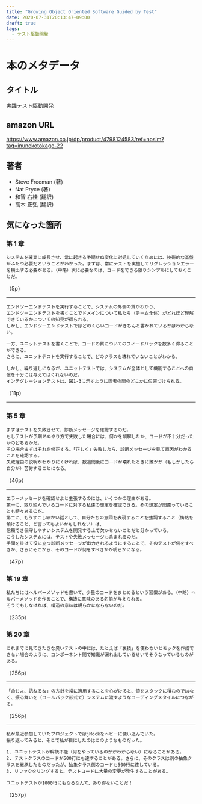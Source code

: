 ```yaml
---
title: "Growing Object Oriented Software Guided by Test"
date: 2020-07-31T20:13:47+09:00
draft: true
tags:
  - テスト駆動開発
---
```


# 本のメタデータ

## タイトル

実践テスト駆動開発

## amazon URL

https://www.amazon.co.jp/dp/product/4798124583/ref=nosim?tag=inunekotokage-22

## 著者

- Steve Freeman (著)
- Nat Pryce (著)
- 和智 右桂 (翻訳)
- 高木 正弘 (翻訳)

## 気になった箇所

### 第 1 章

```
システムを確実に成長させ、常に起きる予期せぬ変化に対処していくためには、技術的な基盤がふたつ必要だということがわかった。まずは、常にテストを実施してリグレッションエラーを検出する必要がある。（中略）次に必要なのは、コードをできる限りシンプルにしておくことだ。
```

（5p）

---

```
エンドツーエンドテストを実行することで、システムの外側の質がわかり、
エンドツーエンドテストを書くことでドメインについて私たち（チーム全体）がどれほど理解できているかについての知見が得られる。
しかし、エンドツーエンドテストではどのくらいコードがきちんと書かれているかはわからない。

一方、ユニットテストを書くことで、コードの質についてのフィードバックを数多く得ることができる。
さらに、ユニットテストを実行することで、どのクラスも壊れていないことがわかる。

しかし、繰り返しになるが、ユニットテストでは、システムが全体として機能することへの自信を十分には与えてはくれないのだ。
インテグレーションテストは、図1-3に示すように両者の間のどこかに位置づけられる。
```

（11p）

---

### 第 5 章

```
まずはテストを失敗させて、診断メッセージを確認するのだ。
もしテストが予期せぬやり方で失敗した場合には、何かを誤解したか、コードが不十分だったかのどちらかだ。
その場合まずはそれを修正する。「正しく」失敗したら、診断メッセージを見て原因がわかることを確認する。
失敗理由の説明がわかりにくければ、数週間後にコードが壊れたときに誰かが（もしかしたら自分が）苦労することになる。
```

（46p）

---

```
エラーメッセージを確認せよと主張するのには、いくつかの理由がある。
第一に、取り組んでいるコードに対する私達の想定を確認できる。その想定が間違っていることも時々あるのだ。
第二に、もうすこし細かい話として、自分たちの意図を表現することを強調すること（情熱を傾けること、と言ってもよいかもしれない）は、
信頼でき保守しやすいシステムを開発する上で欠かせないことだと分かっている。
こうしたシステムには、テストや失敗メッセージも含まれるのだ。
手間を掛けて役に立つ診断メッセージが出力されるようにすることで、そのテストが何をすべきか、さらにそこから、そのコードが何をすべきかが明らかになる。
```

（47p）

### 第 19 章

```
私たちにはヘルパーメソッドを書いて、少量のコードをまとめるという習慣がある。（中略）ヘルパーメソッドを作ることで、構造に意味のある名前が与えられる。
そうでもしなければ、構造の意味は明らかにならないのだ。
```

（235p）

### 第 20 章

```
これまでに見てきたきな臭いテストの中には、たとえば「裏技」を使わないとモックを作成できない場合のように、コンポーネント間で知識が漏れ出しているせいでそうなっているものがある。
```

（256p）

---

```
「命じよ、訊ねるな」の方針を常に適用することを心がけると、値をスタックに積むのではなく、振る舞いを（コールバック形式で）システムに渡すようなコーディングスタイルにつながる。
```

（256p）

---

```
私が最近参加していたプロジェクトではjMockをヘビーに使い込んでいた。
振り返ってみると、そこで私が目にしたのはこのようなものだった。

1. ユニットテストが解読不能（何をやっているのかがわからない）になることがある。
2. テストクラスのコードが500行にも達することがある。さらに、そのクラスは別の抽象クラスを継承したものだったが、抽象クラス側のコードも500行に達している。
3. リファクタリングすると、テストコードに大量の変更が発生することがある。

ユニットテストが1000行にもなるなんて、あり得ないことだ！
```

（257p）
